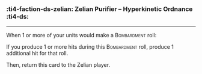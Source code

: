 ### :ti4-faction-ds-zelian: __Zelian Purifier – Hyperkinetic Ordnance__ :ti4-ds:

---

When 1 or more of your units would make a <span style="font-variant:small-caps;">Bombardment</span> roll:

If you produce 1 or more hits during this <span style="font-variant:small-caps;">Bombardment</span>  roll, produce 1 additional hit for that roll.

Then, return this card to the Zelian player.
